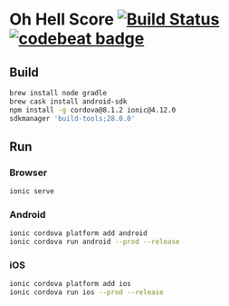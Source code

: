 # Oh Hell Score [![Build Status](https://travis-ci.org/bdhoine/oh-hell-score.svg?branch=master)](https://travis-ci.org/bdhoine/oh-hell-score) [![codebeat badge](https://codebeat.co/badges/9419deef-029d-4491-b5b2-65e74a999a7f)](https://codebeat.co/projects/github-com-bdhoine-oh-hell-score-master)

## Build

```sh
brew install node gradle
brew cask install android-sdk
npm install -g cordova@8.1.2 ionic@4.12.0
sdkmanager 'build-tools;28.0.0'
```

## Run

### Browser

```sh
ionic serve
```

### Android

```sh
ionic cordova platform add android
ionic cordova run android --prod --release
```

### iOS

```sh
ionic cordova platform add ios
ionic cordova run ios --prod --release
```
